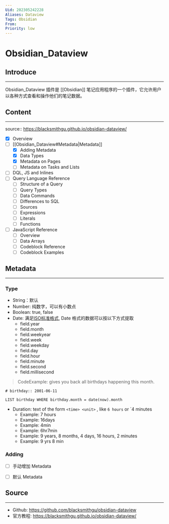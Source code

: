 ```yaml
---
Uid: 202305242228
Aliases: Dataview
Tags: Obsidian
From: 
Priority: low
---
```

# Obsidian_Dataview

## Introduce 
---
Obsidian_Dataview 插件是 [[Obsidian]] 笔记应用程序的一个插件，它允许用户以各种方式查看和操作他们的笔记数据。

## Content
---
source:: https://blacksmithgu.github.io/obsidian-dataview/
- [x] Overview
- [ ] [[Obsidian_Dataview#Metadata|Metadata]]
	- [x] Adding Metadata 
	- [x] Data Types 
	- [x] Metadata on Pages 
	- [ ] Metadata on Tasks and Lists
- [ ] DQL, JS and Inlines
- [ ] Query Language Reference
	- [ ] Structure of a Query
	- [ ] Query Types
	- [ ] Data Commands
	- [ ] Differences to SQL
	- [ ] Sources
	- [ ] Expressions
	- [ ] Literals
	- [ ] Functions
- [ ] JavaScript Reference
	- [ ] Overview
	- [ ] Data Arrays
	- [ ] Codeblock Reference
	- [ ] Codeblock Examples

## Metadata
---
### Type

- String：默认
- Number: 纯数字，可以有小数点
- Boolean: true, false
- Date: 满足[ISO标准格式](https://en.wikipedia.org/wiki/ISO_8601), Date 格式的数据可以按以下方式提取
	- field.year
	- field.month
	- field.weekyear
	- field.week
	- field.weekday
	- field.day
	- field.hour
	- field.minute
	- field.second
	- field.millisecond
 
> CodeExample: gives you back all birthdays happening this month.

```obsidian_dataview
# birthday:: 2001-06-11

LIST birthday WHERE birthday.month = date(now).month 

```

- Duration: text of the form `<time> <unit>` , like `6 hours` or `4 minutes 
	- Example: 7 hours 
	- Example: 16days 
	- Example: 4min 
	- Example: 6hr7min 
	- Example: 9 years, 8 months, 4 days, 16 hours, 2 minutes 
	- Example: 9 yrs 8 min

### Adding

- [ ] 手动增加 Metadata  

- [ ] 默认 Metadata

## Source
---
- Github: https://github.com/blacksmithgu/obsidian-dataview
- 官方教程: https://blacksmithgu.github.io/obsidian-dataview/